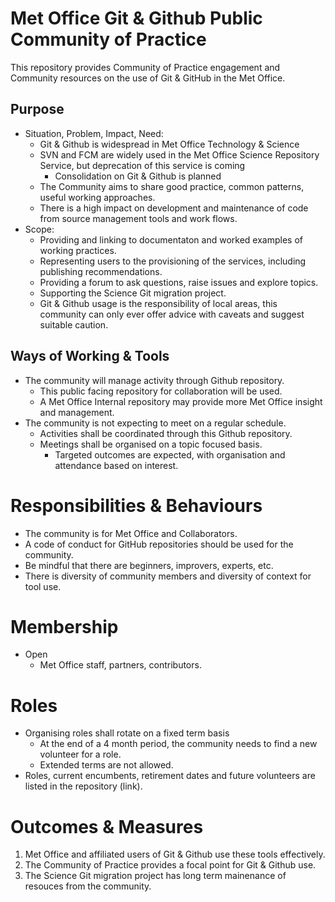 # Met Office Git & Github Public Community of Practice

This repository provides Community of Practice engagement and Community resources on the use of Git & GitHub in the Met Office.

## Purpose
* Situation, Problem, Impact, Need:
    * Git & Github is widespread in Met Office Technology & Science
    * SVN and FCM are widely used in the Met Office Science Repository Service, but deprecation of this service is coming
        * Consolidation on Git & Github is planned
    * The Community aims to share good practice, common patterns, useful working approaches.
    * There is a high impact on development and maintenance of code from source management tools and work flows.
* Scope:
    * Providing and linking to documentaton and worked examples of working practices.
    * Representing users to the provisioning of the services, including publishing recommendations.
    * Providing a forum to ask questions, raise issues and explore topics.
    * Supporting the Science Git migration project.
    * Git & Github usage is the responsibility of local areas, this community can only ever offer advice with caveats and suggest suitable caution.
 
## Ways of Working & Tools
* The community will manage activity through Github repository.
    * This public facing repository for collaboration will be used.
    * A Met Office Internal repository may provide more Met Office insight and management.
* The community is not expecting to meet on a regular schedule.
    * Activities shall be coordinated through this Github repository.
    * Meetings shall be organised on a topic focused basis.
        * Targeted outcomes are expected, with organisation and attendance based on interest.

# Responsibilities & Behaviours
* The community is for Met Office and Collaborators.
* A code of conduct for GitHub repositories should be used for the community.
* Be mindful that there are beginners, improvers, experts, etc.
* There is diversity of community members and diversity of context for tool use.

# Membership
* Open
    * Met Office staff, partners, contributors.
 
# Roles
* Organising roles shall rotate on a fixed term basis
    * At the end of a 4 month period, the community needs to find a new volunteer for a role.
    * Extended terms are not allowed.
* Roles, current encumbents, retirement dates and future volunteers are listed in the repository (link). 

# Outcomes & Measures

1. Met Office and affiliated users of Git & Github use these tools effectively.
1. The Community of Practice provides a focal point for Git & Github use.
1. The Science Git migration project has long term mainenance of resouces from the community.
